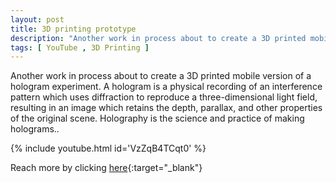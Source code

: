 ```yaml
---
layout: post
title: 3D printing prototype
description: "Another work in process about to create a 3D printed mobile version of a hologram experiment"
tags: [ YouTube , 3D Printing ]
---
```


Another work in process about to create a 3D printed mobile version of a hologram experiment. A hologram is a physical recording of an interference pattern which uses diffraction to reproduce a three-dimensional light field, resulting in an image which retains the depth, parallax, and other properties of the original scene. Holography is the science and practice of making holograms..

{% include youtube.html id='VzZqB4TCqt0' %}

Reach more by clicking [here](https://www.youtube.com/channel/UCCoJksLKmc7Kg78z7Y7U4iA){:target="_blank"} 